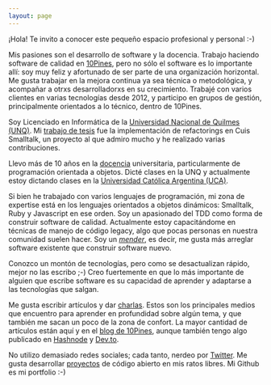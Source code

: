```yaml
---
layout: page
---
```


¡Hola! Te invito a conocer este pequeño espacio profesional y personal :-)

Mis pasiones son el desarrollo de software y la docencia. Trabajo haciendo software de calidad en
[10Pines](http://10pines.com), pero no sólo el software es lo importante allí: soy muy feliz y afortunado de ser parte
de una organización horizontal. Me gusta trabajar en la mejora continua ya sea técnica o metodológica, y acompañar a
otrxs desarrolladorxs en su crecimiento. Trabajé con varios clientes en varias tecnologías desde 2012, y participo en
grupos de gestión, principalmente orientados a lo técnico, dentro de 10Pines.

Soy Licenciado en Informática de la [Universidad Nacional de Quilmes (UNQ)](http://unq.edu.ar). Mi [trabajo de tesis](/proyectos/tesis-licenciatura-unq)
fue la implementación de refactorings en Cuis Smalltalk, un proyecto al que admiro mucho y he realizado varias
contribuciones.

Llevo más de 10 años en la [docencia](/docencia) universitaria, particularmente de programación orientada a objetos. Dicté
clases en la UNQ y actualmente estoy dictando clases en la [Universidad Católica Argentina (UCA)](http://uca.edu.ar/).

Si bien he trabajado con varios lenguajes de programación, mi zona de expertise está en los lenguajes orientados a objetos
dinámicos: Smalltalk, Ruby y Javascript en ese orden. Soy un apasionado del TDD como forma de construir software de
calidad. Actualmente estoy capacitándome en técnicas de manejo de código legacy, algo que pocas personas en nuestra
comunidad suelen hacer. Soy un [_mender_](https://corgibytes.com/blog/2015/08/14/makers-vs-menders/), es decir, me gusta
más arreglar software existente que construir software nuevo.

Conozco un montón de tecnologías, pero como se desactualizan rápido, mejor no las escribo ;-) Creo fuertemente en que lo
más importante de alguien que escribe software es su capacidad de aprender y adaptarse a las tecnologías que salgan.

Me gusta escribir artículos y dar [charlas](/presentaciones). Estos son los principales medios que encuentro para
aprender en profundidad sobre algún tema, y que también me sacan un poco de la zona de confort. La mayor cantidad de
artículos están aquí y en el [blog de 10Pines](https://blog.10pines.com/author/nahuel/), aunque también tengo algo
publicado en [Hashnode](https://ngarbezza.hashnode.dev/) y [Dev.to](dev.to/ngarbezza).

No utilizo demasiado redes sociales; cada tanto, nerdeo por [Twitter](https://twitter.com/ngarbezza). Me gusta desarrollar
[proyectos](/proyectos) de código abierto en mis ratos libres. Mi Github es mi portfolio :-)
